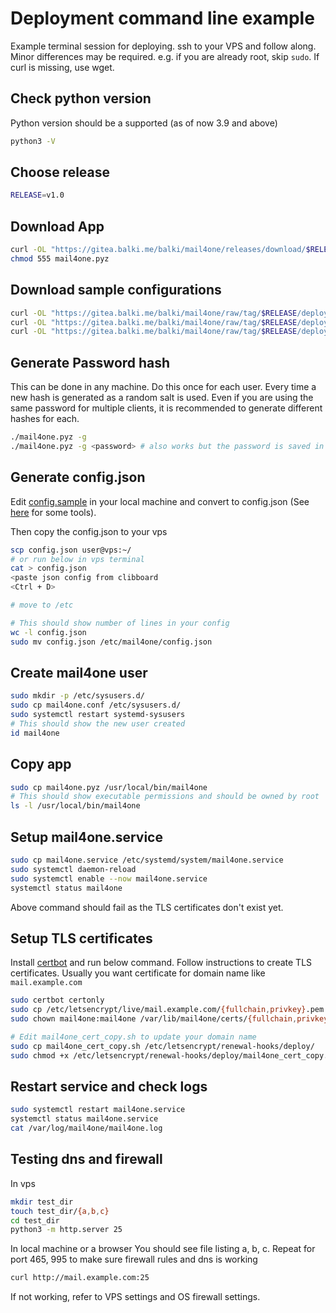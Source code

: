 # Deployment command line example

Example terminal session for deploying. ssh to your VPS and follow along. Minor differences may be required. e.g. if you are already root, skip `sudo`. If curl is missing, use wget.

## Check python version

Python version should be a supported (as of now 3.9 and above)
```sh
python3 -V
```

## Choose release
```sh
RELEASE=v1.0
```

## Download App
```sh
curl -OL "https://gitea.balki.me/balki/mail4one/releases/download/$RELEASE/mail4one.pyz"
chmod 555 mail4one.pyz
```

## Download sample configurations
```sh
curl -OL "https://gitea.balki.me/balki/mail4one/raw/tag/$RELEASE/deploy_configs/mail4one.service"
curl -OL "https://gitea.balki.me/balki/mail4one/raw/tag/$RELEASE/deploy_configs/mail4one.conf"
curl -OL "https://gitea.balki.me/balki/mail4one/raw/tag/$RELEASE/deploy_configs/mail4one_cert_copy.sh"
```

## Generate Password hash

This can be done in any machine. Do this once for each user. Every time a new hash is generated as a random salt is used. Even if you are using the same password for multiple clients, it is recommended to generate different hashes for each.

```sh
./mail4one.pyz -g
./mail4one.pyz -g <password> # also works but the password is saved in the shell commandline history
```

## Generate config.json

Edit [config.sample](config.sample) in your local machine and convert to config.json (See [here](./config.sample#L5) for some tools).

Then copy the config.json to your vps
```sh
scp config.json user@vps:~/
# or run below in vps terminal
cat > config.json
<paste json config from clibboard
<Ctrl + D>

# move to /etc

# This should show number of lines in your config
wc -l config.json
sudo mv config.json /etc/mail4one/config.json
```

## Create mail4one user

```sh
sudo mkdir -p /etc/sysusers.d/
sudo cp mail4one.conf /etc/sysusers.d/
sudo systemctl restart systemd-sysusers
# This should show the new user created
id mail4one
```
## Copy app
```sh
sudo cp mail4one.pyz /usr/local/bin/mail4one
# This should show executable permissions and should be owned by root
ls -l /usr/local/bin/mail4one
```

## Setup mail4one.service
```sh
sudo cp mail4one.service /etc/systemd/system/mail4one.service
sudo systemctl daemon-reload
sudo systemctl enable --now mail4one.service 
systemctl status mail4one
```
Above command should fail as the TLS certificates don't exist yet.

## Setup TLS certificates 
Install [certbot](https://certbot.eff.org/) and run below command. Follow instructions to create TLS certificates. Usually you want certificate for domain name like `mail.example.com`
```sh
sudo certbot certonly
sudo cp /etc/letsencrypt/live/mail.example.com/{fullchain,privkey}.pem  /var/lib/mail4one/certs/
sudo chown mail4one:mail4one /var/lib/mail4one/certs/{fullchain,privkey}.pem

# Edit mail4one_cert_copy.sh to update your domain name
sudo cp mail4one_cert_copy.sh /etc/letsencrypt/renewal-hooks/deploy/
sudo chmod +x /etc/letsencrypt/renewal-hooks/deploy/mail4one_cert_copy.sh
```
## Restart service and check logs
```sh
sudo systemctl restart mail4one.service
systemctl status mail4one.service
cat /var/log/mail4one/mail4one.log
```

## Testing dns and firewall
In vps
```sh
mkdir test_dir
touch test_dir/{a,b,c}
cd test_dir
python3 -m http.server 25
```
In local machine or a browser
You should see file listing a, b, c. Repeat for port 465, 995 to make sure firewall rules and dns is working
```sh
curl http://mail.example.com:25
```
If not working, refer to VPS settings and OS firewall settings.

